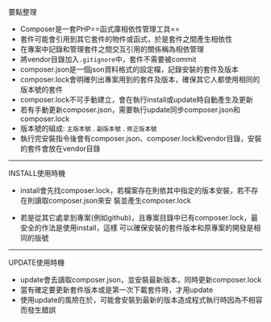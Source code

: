 要點整理
- Composer是一套PHP==函式庫相依性管理工具==
- 套件可能會引用到其它套件的物件或函式，於是套件之間產生相依性
- 在專案中記錄和管理套件之間交互引用的關係稱為相依管理
- 將vendor目錄加入`.gitignore`中，套件不需要被commit
- composer.json是一個json資料格式的設定檔，記錄安裝的套件及版本
- composer.lock會明確列出專案用到的套件及版本，確保其它人都使用相同的版本號的套件
- composer.lock不可手動建立，會在執行install或update時自動產生及更新
- 若有手動更新composer.json，需要執行update同步composer.json和composer.lock
- 版本號的組成: `主版本號` . `副版本號` . `修正版本號`
- 執行完安裝指令後會有composer.json、composer.lock和vendor目錄，安裝的套件會放在vendor目錄

---

INSTALL使用時機
- install會先找composer.lock，若檔案存在則依其中指定的版本安裝，若不存在則讀取composer.json來安
	裝並產生composer.lock

- 若是從其它處拿到專案(例如github)，且專案目錄中已有composer.lock，最安全的作法是使用install，這樣
	可以確保安裝的套件版本和原專案的開發是相同的版號
	
---

UPDATE使用時機
- update會去讀取composer.json，並安裝最新版本，同時更新composer.lock
- 當有確定要更新套件版本或是第一次下載套件時，才用update
- 使用update的風險在於，可能會安裝到最新的版本造成程式執行時因為不相容而發生錯誤